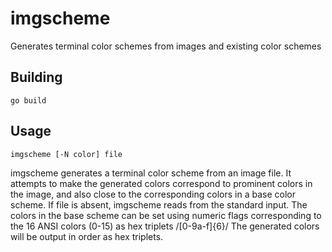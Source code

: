 imgscheme
=========

Generates terminal color schemes from images and existing color schemes

Building
--------

    go build

Usage
-----

    imgscheme [-N color] file

imgscheme generates a terminal color scheme from an image file. It attempts to
make the generated colors correspond to prominent colors in the image, and also
close to the corresponding colors in a base color scheme. If file is absent,
imgscheme reads from the standard input. The colors in the base scheme can be
set using numeric flags corresponding to the 16 ANSI colors (0-15) as hex
triplets /[0-9a-f]{6}/ The generated colors will be output in order as hex
triplets.
